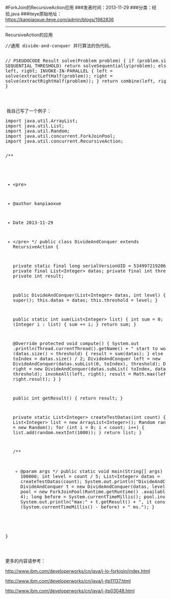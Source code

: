 #ForkJoin的RecursiveAction应用
###发表时间：2013-11-29
###分类：经验,java
###iteye原始地址：<a href="https://kanpiaoxue.iteye.com/admin/blogs/1982836" target="_blank">https://kanpiaoxue.iteye.com/admin/blogs/1982836</a>

---

<div class="iteye-blog-content-contain" style="font-size: 14px;"> 
 <p>RecursiveAction的应用</p> 
 <pre name="code" class="java">//通用 divide-and-conquer 并行算法的伪代码。
                
// PSEUDOCODE
Result solve(Problem problem) { 
    if (problem.size &lt; SEQUENTIAL_THRESHOLD)
        return solveSequentially(problem);
    else {
        Result left, right;
        INVOKE-IN-PARALLEL { 
            left = solve(extractLeftHalf(problem));
            right = solve(extractRightHalf(problem));
        }
        return combine(left, right);
    }
}</pre> 
 <p>&nbsp;</p> 
 <p>&nbsp;我自己写了一个例子：</p> 
 <pre name="code" class="java">import java.util.ArrayList;
import java.util.List;
import java.util.Random;
import java.util.concurrent.ForkJoinPool;
import java.util.concurrent.RecursiveAction;

/**
 * &lt;pre&gt;
 * @author kanpiaoxue
 * Date 2013-11-29
 * &lt;/pre&gt;
 */
public class DivideAndConquer extends RecursiveAction {

	private static final long serialVersionUID = 5349972192067990608L;
	private final List&lt;Integer&gt; datas;
	private final int threshold;
	private int result;

	public DivideAndConquer(List&lt;Integer&gt; datas, int level) {
		super();
		this.datas = datas;
		this.threshold = level;
	}

	public static int sum(List&lt;Integer&gt; list) {
		int sum = 0;
		for (Integer i : list) {
			sum += i;
		}
		return sum;
	}

	@Override
	protected void compute() {
		System.out
				.println(Thread.currentThread().getName() + " start to work.");
		if (datas.size() &lt; threshold) {
			result = sum(datas);
		} else {
			int toIndex = datas.size() / 2;
			DivideAndConquer left = new DivideAndConquer(datas.subList(0,
					toIndex), threshold);
			DivideAndConquer right = new DivideAndConquer(datas.subList(
					toIndex, datas.size()), threshold);
			invokeAll(left, right);
			result = Math.max(left.result, right.result);
		}
	}

	public int getResult() {
		return result;
	}

	private static List&lt;Integer&gt; createTestDatas(int count) {
		List&lt;Integer&gt; list = new ArrayList&lt;Integer&gt;();
		Random random = new Random();
		for (int i = 0; i &lt; count; i++) {
			list.add(random.nextInt(1000));
		}
		return list;
	}

	/**
	 * @param args
	 */
	public static void main(String[] args) {
		int count = 100000;
		int level = count / 5;
		List&lt;Integer&gt; datas = createTestDatas(count);
		System.out.println("DivideAndConquer.main()");
		DivideAndConquer t = new DivideAndConquer(datas, level);
		ForkJoinPool pool = new ForkJoinPool(Runtime.getRuntime()
				.availableProcessors() * 4);
		long before = System.currentTimeMillis();
		pool.invoke(t);
		System.out.println("max:" + t.getResult() + ", it consumes "
				+ (System.currentTimeMillis() - before) + " ms.");
	}

}
</pre> 
 <p>&nbsp;</p> 
 <p>更多的内容请参考：</p> 
 <p><a href="http://www.ibm.com/developerworks/cn/java/j-lo-forkjoin/index.html">http://www.ibm.com/developerworks/cn/java/j-lo-forkjoin/index.html</a></p> 
 <p><a href="http://www.ibm.com/developerworks/cn/java/j-jtp11137.html">http://www.ibm.com/developerworks/cn/java/j-jtp11137.html</a></p> 
 <p><a href="http://www.ibm.com/developerworks/cn/java/j-jtp03048.html">http://www.ibm.com/developerworks/cn/java/j-jtp03048.html</a></p> 
</div>